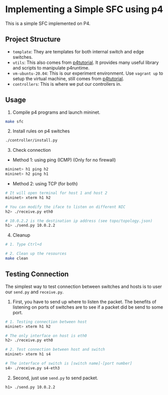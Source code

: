# Implementing a Simple SFC using p4

This is a simple SFC implemented on P4.

## Project Structure
- `template`: They are templates for both internal switch and edge switches.
- `utils`: This also comes from [p4tutorial](https://github.com/p4lang/tutorials). It provides many useful library and scripts to manipulate p4runtime.
- `vm-ubuntu-20.04`: This is our experiment environment. Use `vagrant up` to setup the virtual machine, still comes from [p4tutorial](https://github.com/p4lang/tutorials).
- `controllers`: This is where we put our controllers in.

## Usage

1. Compile p4 programs and launch mininet.
```bash
make sfc
```
2. Install rules on p4 switches
```bash
./controller/install.py
```
3. Check connection
  - Method 1: using ping (ICMP) (Only for no firewall)
```bash
mininet> h1 ping h2
mininet> h2 ping h1
```
  - Method 2: using TCP (for both)
```bash
# It will open terminal for host 1 and host 2
mininet> xterm h1 h2

# You can modify the iface to listen on different NIC
h2> ./receive.py eth0

# 10.0.2.2 is the destination ip address (see topo/topology.json)
h1> ./send.py 10.0.2.2
```
4. Cleanup
```bash
# 1. Type Ctrl+d

# 2. Clean up the resources
make clean
```

## Testing Connection
The simplest way to test connection between switches and hosts is to user our `send.py` and `receive.py`. 
1. First, you have to send up where to listen the packet. The benefits of listening on ports of switches are to see if a packet did be send to some port.
```bash
# 1. Testing connection between host
mininet> xterm h1 h2

# The only interface on host is eth0
h2> ./receive.py eth0

# 2. Test connection between host and switch
mininet> xterm h1 s4

# The interface of switch is [switch name]-[port number]
s4> ./receive.py s4-eth3
```
2. Second, just use `send.py` to send packet.
```
h1> ./send.py 10.0.2.2
```

